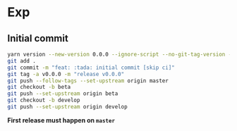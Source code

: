 # Exp

## Initial commit
```sh
yarn version --new-version 0.0.0 --ignore-script --no-git-tag-version --allow-same-version --silent
git add .
git commit -m "feat: :tada: initial commit [skip ci]"
git tag -a v0.0.0 -m "release v0.0.0"
git push --follow-tags --set-upstream origin master
git checkout -b beta
git push --set-upstream origin beta
git checkout -b develop
git push --set-upstream origin develop
```

**First release must happen on `master`**
